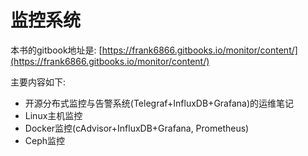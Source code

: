 # 监控系统

本书的gitbook地址是: [https://frank6866.gitbooks.io/monitor/content/](https://frank6866.gitbooks.io/monitor/content/)

主要内容如下:

* 开源分布式监控与告警系统(Telegraf+InfluxDB+Grafana)的运维笔记
* Linux主机监控
* Docker监控(cAdvisor+InfluxDB+Grafana, Prometheus)
* Ceph监控




